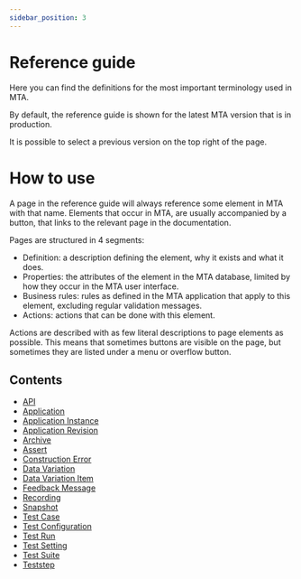 ```yaml
---
sidebar_position: 3
---
```


# Reference guide

Here you can find the definitions for the most important terminology used in MTA.

By default, the reference guide is shown for the latest MTA version that is in production. 

It is possible to select a previous version on the top right of the page.


# How to use

A page in the reference guide will always reference some element in MTA with that name.
Elements that occur in MTA, are usually accompanied by a <i class="fal fa-question-circle"></i> button, that links to the relevant page in the documentation.

Pages are structured in 4 segments:
- Definition: a description defining the element, why it exists and what it does.
- Properties: the attributes of the element in the MTA database, limited by how they occur in the MTA user interface.
- Business rules: rules as defined in the MTA application that apply to this element, excluding regular validation messages.
- Actions: actions that can be done with this element.
 
Actions are described with as few literal descriptions to page elements as possible. This means that sometimes buttons are visible on the page, but sometimes they are listed under a menu or overflow button.

## Contents

- [API](api.md)
- [Application](application)
- [Application Instance](application-instance)
- [Application Revision](application-revision)
- [Archive](archive.md/)
- [Assert](Assert/)
- [Construction Error](construction-error)
- [Data Variation](datavariation)
- [Data Variation Item](datavariation-item)
- [Feedback Message](feedback-message)
- [Recording](recording)
- [Snapshot](snapshot)
- [Test Case](test-case)
- [Test Configuration](test-configuration)
- [Test Run](test-run)
- [Test Setting](test-setting)
- [Test Suite](test-suite)
- [Teststep](Teststep/)